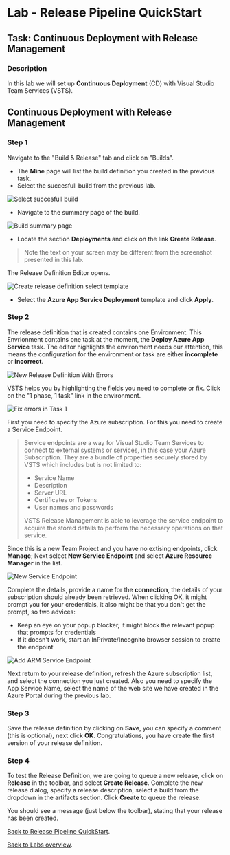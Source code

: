 ﻿# Lab - Release Pipeline QuickStart

## Task: Continuous Deployment with Release Management

### Description

In this lab we will set up **Continuous Deployment** (CD) with Visual Studio Team Services (VSTS).

## Continuous Deployment with Release Management

### Step 1

Navigate to the "Build & Release" tab and click on "Builds".

* The **Mine** page will list the build definition you created in the previous task.
* Select the succesfull build from the previous lab.

![Select succesfull build](<media/SelectSuccesfullBuild.png>)

* Navigate to the summary page of the build.

![Build summary page](<media/BuildSummaryPage.png>)

* Locate the section **Deployments** and click on the link **Create Release**.

> Note the text on your screen may be different from the screenshot presented in this lab.

The Release Definition Editor opens.

![Create release definition select template](<media/CreateReleaseDefinitionSelectTemplate.png>)

* Select the **Azure App Service Deployment** template and click **Apply**.

### Step 2

The release definition that is created contains one Environment. 
This Envrionment contains one task at the moment, the **Deploy Azure App Service** task.
The editor highlights the environment needs our attention, this means the configuration for the environment or task are either **incomplete** or **incorrect**.

![New Release Definition With Errors](<media/NewReleaseDefinitionWithErrors.png>)

VSTS helps you by highlighting the fields you need to complete or fix.
Click on the "1 phase, 1 task" link in the environment.

![Fix errors in Task 1](<media/NewReleaseDefinitionErrors.png>)

First you need to specify the Azure subscription. For this you need to create a Service Endpoint.

> Service endpoints are a way for Visual Studio Team Services to connect to external systems or services, in this case your Azure Subscription. They are a bundle of properties securely stored by VSTS which includes but is not limited to:
>* Service Name
>* Description
>* Server URL
>* Certificates or Tokens
>* User names and passwords
>
> VSTS Release Management is able to leverage the service endpoint to acquire the stored details to perform the necessary operations on that service.

Since this is a new Team Project and you have no extising endpoints, click **Manage**;
Next select **New Service Endpoint** and select **Azure Resource Manager** in the list.

![New Service Endpoint](<media/NewServiceEndpoint.png>)

Complete the details, provide a name for the **connection**, the details of your subscription should already been retrieved.
When clicking OK, it might prompt you for your credentials, it also might be that you don't get the prompt, so two advices:

* Keep an eye on your popup blocker, it might block the relevant popup that prompts for credentials
* If it doesn't work, start an InPrivate/Incognito browser session to create the endpoint

![Add ARM Service Endpoint](<media/AddARMServiceEndpoint.png>)

Next return to your release definition, refresh the Azure subscription list, and select the connection you just created.
Also you need to specify the App Service Name, select the name of the web site we have created in the Azure Portal during the previous lab.

### Step 3

Save the release definition by clicking on **Save**, you can specify a comment (this is optional), next click **OK**.
Congratulations, you have create the first version of your release definition.

### Step 4

To test the Release Definition, we are going to queue a new release, click on **Release** in the toolbar, and select **Create Release**.
Complete the new release dialog, specify a release description, select a build from the dropdown in the artifacts section. 
Click **Create** to queue the release.

You should see a message (just below the toolbar), stating that your release has been created.

[Back to Release Pipeline QuickStart](./LabDescription.md).

[Back to Labs overview](../../Readme.md).
